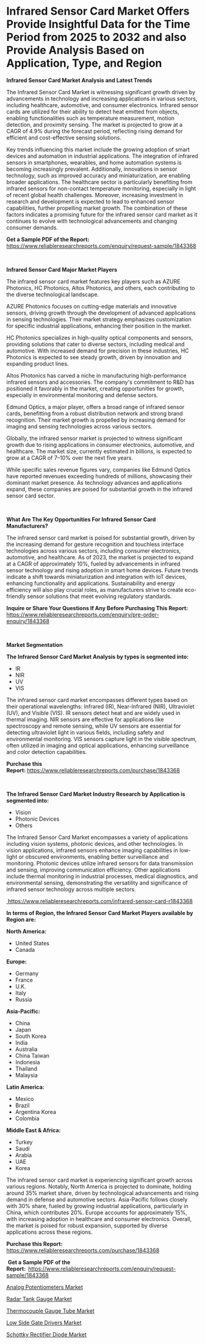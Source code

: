 <p><h1>Infrared Sensor Card Market Offers Provide Insightful Data for the Time Period from 2025 to 2032 and also Provide Analysis Based on Application, Type, and Region</h1></p><p><strong>Infrared Sensor Card Market Analysis and Latest Trends</strong></p>
<p><p>The Infrared Sensor Card Market is witnessing significant growth driven by advancements in technology and increasing applications in various sectors, including healthcare, automotive, and consumer electronics. Infrared sensor cards are utilized for their ability to detect heat emitted from objects, enabling functionalities such as temperature measurement, motion detection, and proximity sensing. The market is projected to grow at a CAGR of 4.9% during the forecast period, reflecting rising demand for efficient and cost-effective sensing solutions.</p><p>Key trends influencing this market include the growing adoption of smart devices and automation in industrial applications. The integration of infrared sensors in smartphones, wearables, and home automation systems is becoming increasingly prevalent. Additionally, innovations in sensor technology, such as improved accuracy and miniaturization, are enabling broader applications. The healthcare sector is particularly benefiting from infrared sensors for non-contact temperature monitoring, especially in light of recent global health challenges. Moreover, increasing investment in research and development is expected to lead to enhanced sensor capabilities, further propelling market growth. The combination of these factors indicates a promising future for the infrared sensor card market as it continues to evolve with technological advancements and changing consumer demands.</p></p>
<p><strong>Get a Sample PDF of the Report:&nbsp;</strong> <a href="https://www.reliableresearchreports.com/enquiry/request-sample/1843368?utm_campaign=9&utm_medium=2&utm_source=Github&utm_content=ia&utm_term=11022025&utm_id=infrared-sensor-card">https://www.reliableresearchreports.com/enquiry/request-sample/1843368</a></p>
<p>&nbsp;</p>
<p><strong>Infrared Sensor Card Major Market Players</strong></p>
<p><p>The infrared sensor card market features key players such as AZURE Photonics, HC Photonics, Altos Photonics, and others, each contributing to the diverse technological landscape. </p><p>AZURE Photonics focuses on cutting-edge materials and innovative sensors, driving growth through the development of advanced applications in sensing technologies. Their market strategy emphasizes customization for specific industrial applications, enhancing their position in the market.</p><p>HC Photonics specializes in high-quality optical components and sensors, providing solutions that cater to diverse sectors, including medical and automotive. With increased demand for precision in these industries, HC Photonics is expected to see steady growth, driven by innovation and expanding product lines.</p><p>Altos Photonics has carved a niche in manufacturing high-performance infrared sensors and accessories. The company's commitment to R&D has positioned it favorably in the market, creating opportunities for growth, especially in environmental monitoring and defense sectors.</p><p>Edmund Optics, a major player, offers a broad range of infrared sensor cards, benefitting from a robust distribution network and strong brand recognition. Their market growth is propelled by increasing demand for imaging and sensing technologies across various sectors. </p><p>Globally, the infrared sensor market is projected to witness significant growth due to rising applications in consumer electronics, automotive, and healthcare. The market size, currently estimated in billions, is expected to grow at a CAGR of 7–10% over the next five years.</p><p>While specific sales revenue figures vary, companies like Edmund Optics have reported revenues exceeding hundreds of millions, showcasing their dominant market presence. As technology advances and applications expand, these companies are poised for substantial growth in the infrared sensor card sector.</p></p>
<p>&nbsp;</p>
<p><strong>What Are The Key Opportunities For Infrared Sensor Card Manufacturers?</strong></p>
<p><p>The infrared sensor card market is poised for substantial growth, driven by the increasing demand for gesture recognition and touchless interface technologies across various sectors, including consumer electronics, automotive, and healthcare. As of 2023, the market is projected to expand at a CAGR of approximately 10%, fueled by advancements in infrared sensor technology and rising adoption in smart home devices. Future trends indicate a shift towards miniaturization and integration with IoT devices, enhancing functionality and applications. Sustainability and energy efficiency will also play crucial roles, as manufacturers strive to create eco-friendly sensor solutions that meet evolving regulatory standards.</p></p>
<p><strong>Inquire or Share Your Questions If Any Before Purchasing This Report:</strong> <a href="https://www.reliableresearchreports.com/enquiry/pre-order-enquiry/1843368?utm_campaign=9&utm_medium=2&utm_source=Github&utm_content=ia&utm_term=11022025&utm_id=infrared-sensor-card">https://www.reliableresearchreports.com/enquiry/pre-order-enquiry/1843368</a></p>
<p>&nbsp;</p>
<p><strong>Market Segmentation</strong></p>
<p><strong>The Infrared Sensor Card Market Analysis by types is segmented into:</strong></p>
<p><ul><li>IR</li><li>NIR</li><li>UV</li><li>VIS</li></ul></p>
<p><p>The infrared sensor card market encompasses different types based on their operational wavelengths: Infrared (IR), Near-Infrared (NIR), Ultraviolet (UV), and Visible (VIS). IR sensors detect heat and are widely used in thermal imaging. NIR sensors are effective for applications like spectroscopy and remote sensing, while UV sensors are essential for detecting ultraviolet light in various fields, including safety and environmental monitoring. VIS sensors capture light in the visible spectrum, often utilized in imaging and optical applications, enhancing surveillance and color detection capabilities.</p></p>
<p><strong>Purchase this Report:&nbsp;</strong><a href="https://www.reliableresearchreports.com/purchase/1843368?utm_campaign=9&utm_medium=2&utm_source=Github&utm_content=ia&utm_term=11022025&utm_id=infrared-sensor-card">https://www.reliableresearchreports.com/purchase/1843368</a></p>
<p>&nbsp;</p>
<p><strong>The Infrared Sensor Card Market Industry Research by Application is segmented into:</strong></p>
<p><ul><li>Vision</li><li>Photonic Devices</li><li>Others</li></ul></p>
<p><p>The Infrared Sensor Card Market encompasses a variety of applications including vision systems, photonic devices, and other technologies. In vision applications, infrared sensors enhance imaging capabilities in low-light or obscured environments, enabling better surveillance and monitoring. Photonic devices utilize infrared sensors for data transmission and sensing, improving communication efficiency. Other applications include thermal monitoring in industrial processes, medical diagnostics, and environmental sensing, demonstrating the versatility and significance of infrared sensor technology across multiple sectors.</p></p>
<p><a href="https://www.reliableresearchreports.com/infrared-sensor-card-r1843368?utm_campaign=9&utm_medium=2&utm_source=Github&utm_content=ia&utm_term=11022025&utm_id=infrared-sensor-card">&nbsp;https://www.reliableresearchreports.com/infrared-sensor-card-r1843368</a></p>
<p><strong>In terms of Region, the Infrared Sensor Card Market Players available by Region are:</strong></p>
<p>
    <p> <strong> North America: </strong>
        <ul>
            <li>United States</li>
            <li>Canada</li>
        </ul>
        </p> 
    <p> <strong> Europe: </strong>
        <ul>
            <li>Germany</li>
            <li>France</li>
            <li>U.K.</li>
            <li>Italy</li>
            <li>Russia</li>
        </ul>
        </p> 
    <p> <strong> Asia-Pacific: </strong>
        <ul>
            <li>China</li>
            <li>Japan</li>
            <li>South Korea</li>
            <li>India</li>
            <li>Australia</li>
            <li>China Taiwan</li>
            <li>Indonesia</li>
            <li>Thailand</li>
            <li>Malaysia</li>
        </ul>
        </p> 
    <p> <strong> Latin America: </strong>
        <ul>
            <li>Mexico</li>
            <li>Brazil</li>
            <li>Argentina Korea</li>
            <li>Colombia</li>
        </ul>
        </p> 
    <p> <strong> Middle East & Africa: </strong>
        <ul>
            <li>Turkey</li>
            <li>Saudi</li>
            <li>Arabia</li>
            <li>UAE</li>
            <li>Korea</li>
        </ul>
    </p>
    </p>
<p><p>The infrared sensor card market is experiencing significant growth across various regions. Notably, North America is projected to dominate, holding around 35% market share, driven by technological advancements and rising demand in defense and automotive sectors. Asia-Pacific follows closely with 30% share, fueled by growing industrial applications, particularly in China, which contributes 20%. Europe accounts for approximately 15%, with increasing adoption in healthcare and consumer electronics. Overall, the market is poised for robust expansion, supported by diverse applications across these regions.</p></p>
<p><strong>Purchase this Report: </strong><a href="https://www.reliableresearchreports.com/purchase/1843368?utm_campaign=9&utm_medium=2&utm_source=Github&utm_content=ia&utm_term=11022025&utm_id=infrared-sensor-card">https://www.reliableresearchreports.com/purchase/1843368</a></p>
<p>&nbsp;<strong>Get a Sample PDF of the Report:&nbsp;&nbsp;</strong><a href="https://www.reliableresearchreports.com/enquiry/request-sample/1843368?utm_campaign=9&utm_medium=2&utm_source=Github&utm_content=ia&utm_term=11022025&utm_id=infrared-sensor-card">https://www.reliableresearchreports.com/enquiry/request-sample/1843368</a></p>
<p><strong></strong></p>
<p><p><a href="https://github.com/buqjavesora/Market-Research-Report-List-1/blob/main/analog-potentiometers-market.md?utm_campaign=9&utm_medium=2&utm_source=Github&utm_content=ia&utm_term=11022025&utm_id=infrared-sensor-card">Analog Potentiometers Market</a></p><p><a href="https://github.com/iwciasylvya/Market-Research-Report-List-1/blob/main/radar-tank-gauge-market.md?utm_campaign=9&utm_medium=2&utm_source=Github&utm_content=ia&utm_term=11022025&utm_id=infrared-sensor-card">Radar Tank Gauge Market</a></p><p><a href="https://github.com/savannabyun726/Market-Research-Report-List-1/blob/main/thermocouple-gauge-tube-market.md?utm_campaign=9&utm_medium=2&utm_source=Github&utm_content=ia&utm_term=11022025&utm_id=infrared-sensor-card">Thermocouple Gauge Tube Market</a></p><p><a href="https://github.com/vilolakoreni/Market-Research-Report-List-1/blob/main/low-side-gate-drivers-market.md?utm_campaign=9&utm_medium=2&utm_source=Github&utm_content=ia&utm_term=11022025&utm_id=infrared-sensor-card">Low Side Gate Drivers Market</a></p><p><a href="https://github.com/paljuhubeyde/Market-Research-Report-List-1/blob/main/schottky-rectifier-diode-market.md?utm_campaign=9&utm_medium=2&utm_source=Github&utm_content=ia&utm_term=11022025&utm_id=infrared-sensor-card">Schottky Rectifier Diode Market</a></p></p>